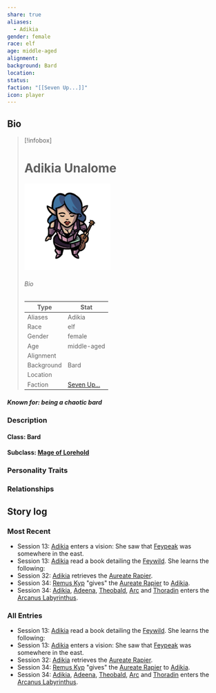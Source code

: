 ```yaml
---
share: true
aliases:
  - Adikia
gender: female
race: elf
age: middle-aged
alignment: 
background: Bard
location: 
status: 
faction: "[[Seven Up...]]"
icon: player
---
```

## Bio
> [!infobox]
> # Adikia Unalome
> ![cover hsmall](../zzz_attachments/Adikia.png)
> ###### Bio
> | Type | Stat |
> | ---- | ---- |
> | Aliases | Adikia|
> | Race| elf |
> | Gender| female|
> | Age | middle-aged|
> | Alignment|| 
> | Background| Bard|
> | Location|  |
> | Faction| [Seven Up...](../Factions/Seven%20Up....md)| 
##### Known for: being a chaotic bard
### Description
#### Class: Bard
#### Subclass: [Mage of Lorehold](https://dnd5e.wikidot.com/multisubclass:mage-of-lorehold-ua)
### Personality Traits
### Relationships
## Story log
### Most Recent
- Session 13: [Adikia](Adikia%20Unalome.md) enters a vision: She saw that [Feypeak](Feypeak.md) was somewhere in the east.
- Session 13: [Adikia](Adikia%20Unalome.md) read a book detailing the [Feywild](Feywild.md). She learns the following:
- Session 32: [Adikia](Adikia%20Unalome.md) retrieves the [Aureate Rapier](Aureate%20Rapier.md).
- Session 34: [Remus Kyp](Remus%20Kyp.md) "gives" the [Aureate Rapier](Aureate%20Rapier.md) to [Adikia](Adikia%20Unalome.md).
- Session 34: [Adikia](Adikia%20Unalome.md), [Adeena](Adeena%20Oberron.md), [Theobald](Theobald%20Clayhollow.md), [Arc](Arc.md) and [Thoradin](Thoradin%20Goodman.md) enters the [Arcanus Labyrinthus](Arcanus%20Labyrinthus.md).

### All Entries
- Session 13: [Adikia](Adikia%20Unalome.md) read a book detailing the [Feywild](Feywild.md). She learns the following:
- Session 13: [Adikia](Adikia%20Unalome.md) enters a vision: She saw that [Feypeak](Feypeak.md) was somewhere in the east.
- Session 32: [Adikia](Adikia%20Unalome.md) retrieves the [Aureate Rapier](Aureate%20Rapier.md).
- Session 34: [Remus Kyp](Remus%20Kyp.md) "gives" the [Aureate Rapier](Aureate%20Rapier.md) to [Adikia](Adikia%20Unalome.md).
- Session 34: [Adikia](Adikia%20Unalome.md), [Adeena](Adeena%20Oberron.md), [Theobald](Theobald%20Clayhollow.md), [Arc](Arc.md) and [Thoradin](Thoradin%20Goodman.md) enters the [Arcanus Labyrinthus](Arcanus%20Labyrinthus.md).
